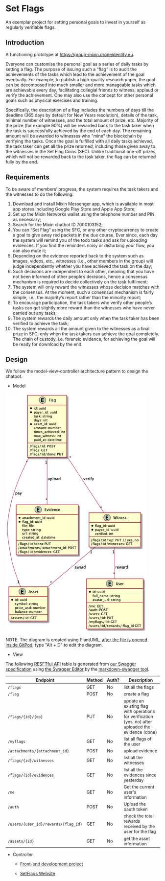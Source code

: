 # Set Flags
  
An exemplar project for setting personal goals to invest in yourself as regularly verifiable flags.

## Introduction

A functioning prototype at https://group-mixin.droneidentity.eu.

Everyone can customise the personal goal as a series of daily tasks by setting a flag. The purpose of issuing such a “flag” is to audit the achievements of the tasks which lead to the achievement of the goal eventually. For example, to publish a high-quality research paper, the goal can be decomposed into much smaller and more manageable tasks which are achievable every day, facilitating collegial friends to witness, applaud or verify the achievement. One may also use the concept for other personal goals such as physical exercises and training.

Specifically, the description of a flag includes the numbers of days till the deadline (365 days by default for New Years resolution), details of the task, minimal number of witnesses, and the total amount of prize, etc. Majority of the prize (for example 90%) will be rewarded back to the task taker when the task is successfully achieved by the end of each day. The remaining amount will be awarded to witnesses who "mine" the blockchain by verifying the tasks. Once the goal is fulfilled with all daily tasks achieved, the task taker can get all the prize returned, including those given away to the witnesses in the Set Flag Coins (SFC). Unlike traditional one-off prizes, which will not be rewarded back to the task taker, the flag can be returned fully by the end. 

## Requirements

To be aware of members’ progress, the system requires the task takers and the witnesses to do the following:
1. Download and install Mixin Messenger app, which is available in most app stores including Google Play Store and Apple App Store; 
2. Set up the Mixin Networks wallet using the telephone number and PIN as necessary; 
3. Search for the Mixin chatbot ID 7000103152;
4. You can “Set Flag” using the SFC, or any other cryptocurrency to create a goal to give away red packets in the due course. Ever since, each day the system will remind you of the todo tasks and ask for uploading evidences. If you find the reminders noisy or disturbing your flow, you can also mute it;
5. Depending on the evidence reported back to the system such as images, videos, etc., witnesses (i.e., other members in the group) will judge independently whether you have achieved the task on the day;
6. Such decisions are independent to each other, meaning that you have not been informed of other people’s decisions, hence a consensus mechanism is required to decide collectively on the task fulfilment;
7. The system will only reward the witnesses whose decision matches with the consensus. At the moment, such a consensus mechanism is fairly simple, i.e., the majority’s report rather than the minority report;
8. To encourage participation, the task takers who verify other people’s tasks can get slightly more reward than the witnesses who have never carried out any tasks;
9. The system rewards the daily amount only when the task taker has been verified to achieve the task;
10. The system rewards all the amount given to the witnesses as a final prize in SFC, only when the task takers can achieve the goal completely. The chain of custody, i.e. forensic evidence, for achieving the goal will be ready for download by the end.

## Design

We follow the model-view-controller architecture pattern to design the chatbot.

* Model

![Entity Relationship diagram](https://github.com/PioneerDev/setflags/blob/master/docs/models.png)

NOTE. The diagram is created using PlantUML, [after the file is opened inside GitPod](https://gitpod.io/#https://github.com/PioneerDev/setflags/blob/master/docs/models.puml), type "Alt + D" to edit the diagram.

* View

The following [RESFTful API](https://github.com/PioneerDev/setflags/blob/feature/rest-api/API-README.md) table is generated from [our Swagger specification](https://github.com/PioneerDev/setflags/blob/master/docs/models.yml) using [the Swagger Editor](https://editor.swagger.io) by the [markdown-swagger tool](https://github.com/rmariuzzo/markdown-swagger).
<!-- markdown-swagger -->
 Endpoint                             | Method | Auth? | Description                                                                                          
 ------------------------------------ | ------ | ----- | -----------------------------------------------------------------------------------------------------
 `/flags`                             | GET    | No    | list all the flags                                                                                   
 `/flag`                              | POST   | No    | create a flag                                                                                        
 `/flags/{id}/{op}`                   | PUT    | No    | update an existing flag with operations for verification (yes, no) after uploaded the evidence (done)
 `/myflags`                           | GET    | No    | list all flags of the user                                                                           
 `/attachments/{attachment_id}`       | POST   | No    | upload evidence                                                                                      
 `/flags/{id}/witnesses`              | GET    | No    | list all the witnesses                                                                               
 `/flags/{id}/evidences`              | GET    | No    | list all the evidences since yesterday                                                               
 `/me`                                | GET    | No    | Get the current user's information                                                                   
 `/auth`                              | POST   | No    | Upload the oauth token                                                                               
 `/users/{user_id}/rewards/{flag_id}` | GET    | No    | check the total rewards received by the user for the flag                                            
 `/assets/{id}`                       | GET    | No    | get the asset information                                                                            
<!-- /markdown-swagger -->

* Controller

  * [Front-end development project](https://github.com/PioneerDev/Setflags-website)

  * [SetFlags Website](https://pioneerdev.github.io/Setflags-website)

